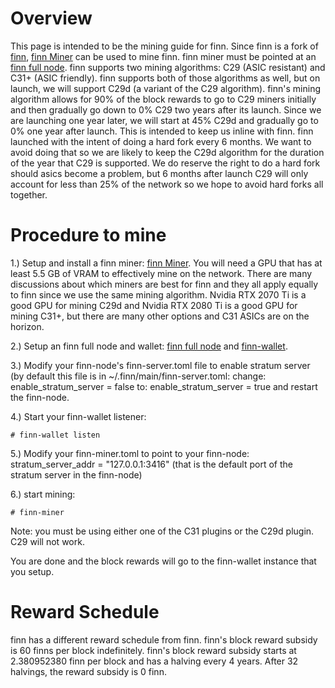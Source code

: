 # Overview #
This page is intended to be the mining guide for finn. Since finn is a fork of [finn](https://github.com/mimblewimble/finn),
[finn Miner](https://github.com/mimblewimble/finn-miner) can be used to mine finn. finn miner must be pointed at an
[finn full node](https://github.com/finnproject/finn-node). finn supports two mining algorithms: C29 (ASIC resistant) and C31+
(ASIC friendly). finn supports both of those algorithms as well, but on launch, we will support C29d (a variant of the C29
algorithm). finn's mining algorithm allows for 90% of the block rewards to go to C29 miners initially and then gradually go
down to 0% C29 two years after its launch. Since we are launching one year later, we will start at 45% C29d and gradually go
to 0% one year after launch. This is intended to keep us inline with finn. finn launched with the intent of doing a hard fork
every 6 months. We want to avoid doing that so we are likely to keep the C29d algorithm for the duration of the year that C29
is supported. We do reserve the right to do a hard fork should asics become a problem, but 6 months after launch C29 will only
account for less than 25% of the network so we hope to avoid hard forks all together.

# Procedure to mine #

1.) Setup and install a finn miner: [finn Miner](https://github.com/mimblewimble/finn-miner). You will need a GPU that has
at least 5.5 GB of VRAM to effectively mine on the network. There are many discussions about which miners are best for finn
and they all apply equally to finn since we use the same mining algorithm. Nvidia RTX 2070 Ti is a good GPU for mining C29d
and Nvidia RTX 2080 Ti is a good GPU for mining C31+, but there are many other options and C31 ASICs are on the horizon.

2.) Setup an finn full node and wallet: [finn full node](https://github.com/finnproject/finn-node) and
[finn-wallet](https://github.com/finnproject/finn-wallet).

3.) Modify your finn-node's finn-server.toml file to enable stratum server (by default this file is in
~/.finn/main/finn-server.toml:
change:
enable_stratum_server = false
to:
enable_stratum_server = true
and restart the finn-node.

4.) Start your finn-wallet listener:

```# finn-wallet listen```

5.) Modify your finn-miner.toml to point to your finn-node:
stratum_server_addr = "127.0.0.1:3416" (that is the default port of the stratum server in the finn-node)

6.) start mining:

```# finn-miner```

Note: you must be using either one of the C31 plugins or the C29d plugin. C29 will not work.

You are done and the block rewards will go to the finn-wallet instance that you setup.

# Reward Schedule #

finn has a different reward schedule from finn. finn's block reward subsidy is 60 finns per block indefinitely. finn's
block reward subsidy starts at 2.380952380 finn per block and has a halving every 4 years. After 32 halvings, the reward
subsidy is 0 finn.
